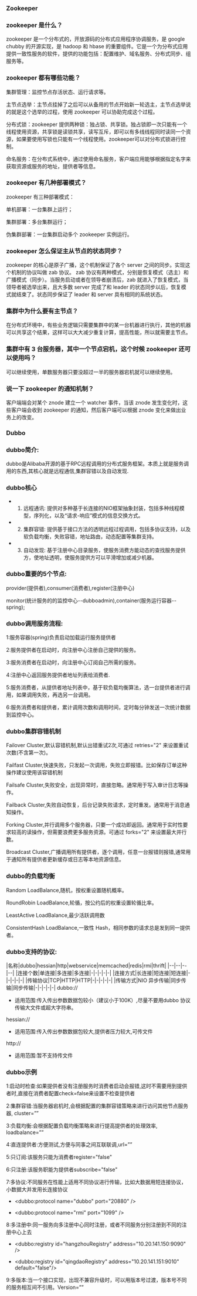 ### Zookeeper

### zookeeper 是什么？

zookeeper 是一个分布式的，开放源码的分布式应用程序协调服务，是 google chubby 的开源实现，是 hadoop 和 hbase 的重要组件。它是一个为分布式应用提供一致性服务的软件，提供的功能包括：配置维护、域名服务、分布式同步、组服务等。

### zookeeper 都有哪些功能？

集群管理：监控节点存活状态、运行请求等。

主节点选举：主节点挂掉了之后可以从备用的节点开始新一轮选主，主节点选举说的就是这个选举的过程，使用 zookeeper 可以协助完成这个过程。

分布式锁：zookeeper 提供两种锁：独占锁、共享锁。独占锁即一次只能有一个线程使用资源，共享锁是读锁共享，读写互斥，即可以有多线线程同时读同一个资源，如果要使用写锁也只能有一个线程使用。zookeeper可以对分布式锁进行控制。

命名服务：在分布式系统中，通过使用命名服务，客户端应用能够根据指定名字来获取资源或服务的地址，提供者等信息。

### zookeeper 有几种部署模式？

zookeeper 有三种部署模式：

单机部署：一台集群上运行；

集群部署：多台集群运行；

伪集群部署：一台集群启动多个 zookeeper 实例运行。

### zookeeper 怎么保证主从节点的状态同步？

zookeeper 的核心是原子广播，这个机制保证了各个 server 之间的同步。实现这个机制的协议叫做 zab 协议。 zab 协议有两种模式，分别是恢复模式（选主）和广播模式（同步）。当服务启动或者在领导者崩溃后，zab 就进入了恢复模式，当领导者被选举出来，且大多数 server 完成了和 leader 的状态同步以后，恢复模式就结束了。状态同步保证了 leader 和 server 具有相同的系统状态。

### 集群中为什么要有主节点？

在分布式环境中，有些业务逻辑只需要集群中的某一台机器进行执行，其他的机器可以共享这个结果，这样可以大大减少重复计算，提高性能，所以就需要主节点。

### 集群中有 3 台服务器，其中一个节点宕机，这个时候 zookeeper 还可以使用吗？

可以继续使用，单数服务器只要没超过一半的服务器宕机就可以继续使用。

### 说一下 zookeeper 的通知机制？

客户端端会对某个 znode 建立一个 watcher 事件，当该 znode 发生变化时，这些客户端会收到 zookeeper 的通知，然后客户端可以根据 znode 变化来做出业务上的改变。



### Dubbo

### dubbo简介:

dubbo是Alibaba开源的基于RPC远程调用的分布式服务框架。本质上就是服务调用的东西,其核心就是远程通信,集群容错以及自动发现.

### dubbo核心
- 1. 远程通讯: 提供对多种基于长连接的NIO框架抽象封装，包括多种线程模型，序列化，以及“请求-响应”模式的信息交换方式。

- 2. 集群容错: 提供基于接口方法的透明远程过程调用，包括多协议支持，以及软负载均衡，失败容错，地址路由，动态配置等集群支持。

- 3. 自动发现: 基于注册中心目录服务，使服务消费方能动态的查找服务提供方，使地址透明，使服务提供方可以平滑增加或减少机器。

### dubbo重要的5个节点:

provider(提供者),consumer(消费者),register(注册中心)

monitor(统计服务的的监控中心--dubboadmin),container(服务运行容器--spring);

### dubbo调用服务流程:

1:服务容器(spring)负责启动加载运行服务提供者

2:服务提供者在启动时，向注册中心注册自己提供的服务。

3:服务消费者在启动时，向注册中心订阅自己所需的服务。

4:注册中心返回服务提供者地址列表给消费者.

5:服务消费者，从提供者地址列表中，基于软负载均衡算法，选一台提供者进行调用，如果调用失败，再选另一台调用。

6:服务消费者和提供者，累计调用次数和调用时间，定时每分钟发送一次统计数据到监控中心。

### dubbo集群容错机制

Failover Cluster,默认容错机制,默认出错重试2次,可通过  retries="2"  来设置重试次数(不含第一次)。

Failfast Cluster,快速失败，只发起一次调用，失败立即报错。比如保存订单这种操作建议使用该容错机制

Failsafe Cluster,失败安全，出现异常时，直接忽略。通常用于写入审计日志等操作。

Failback Cluster,失败自动恢复，后台记录失败请求，定时重发。通常用于消息通知操作。

Forking Cluster,并行调用多个服务器，只要一个成功即返回。通常用于实时性要求较高的读操作，但需要浪费更多服务资源。可通过  forks="2"  来设置最大并行数。

Broadcast Cluster,广播调用所有提供者，逐个调用，任意一台报错则报错,通常用于通知所有提供者更新缓存或日志等本地资源信息。

### dubbo的负载均衡

Random LoadBalance,随机，按权重设置随机概率。

RoundRobin LoadBalance,轮循，按公约后的权重设置轮循比率。

LeastActive LoadBalance,最少活跃调用数

ConsistentHash LoadBalance,一致性 Hash，相同参数的请求总是发到同一提供者。

### dubbo支持的协议:

|名称|dubbo|hessian|http|webservice|memcached|redis|rmi|thrift|
|--|--|--|--|
|连接个数|单连接|多连接|多连接|-|-|-|-|-|
|连接方式|长连接|短连接|短连接|-|-|-|-|-|
|传输协议|TCP|HTTP|HTTP|-|-|-|-|-|
|传输方式|NIO 异步传输|同步传输|同步传输|-|-|-|-|-|
dubbo://
- 适用范围:传入传出参数数据包较小（建议小于100K）,尽量不要用dubbo 协议传输大文件或超大字符串。

hessian://

- 适用范围:传入传出参数数据包较大,提供者压力较大,可传文件

http://
- 适用范围:暂不支持传文件

### dubbo示例

1:启动时检查:如果提供者没有注册服务时消费者启动会报错,这时不需要用到提供者时,直接在消费者配置check=false来设置不检查提供者

2:集群容错:当服务器宕机时,会根据配置的集群容错策略来进行访问其他节点服务器, cluster=””

3:负载均衡:会根据配置负载均衡策略来进行提高提供者的处理效率, loadbalance=””

4:直连提供者:方便测试,方便与同事之间互联联调,url=””

5:只订阅:该服务只能为消费者register="false"

6:只注册:该服务职能为提供者subscribe="false"

7:多协议:不同服务在性能上适用不同协议进行传输，比如大数据用短连接协议，小数据大并发用长连接协议 

- <dubbo:protocol name="dubbo" port="20880" />

- <dubbo:protocol name="rmi" port="1099" />

8:多注册中:同一服务向多注册中心同时注册，或者不同服务分别注册到不同的注册中心上去

- <dubbo:registry id="hangzhouRegistry" address="10.20.141.150:9090" />

- <dubbo:registry id="qingdaoRegistry" address="10.20.141.151:9010" default="false"/>

9:多版本:当一个接口实现，出现不兼容升级时，可以用版本号过渡，版本号不同的服务相互间不引用。Version=””

